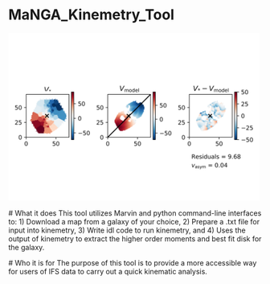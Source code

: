 # MaNGA_Kinemetry_Tool

<img src="https://github.com/beckynevin/MaNGA_Kinemetry_Tool/blob/master/kinemetry_figures/kinemetry_result_8987-12702.png" width=500>

<p>
# What it does
This tool utilizes Marvin and python command-line interfaces to:
1) Download a map from a galaxy of your choice,
2) Prepare a .txt file for input into kinemetry,
3) Write idl code to run kinemetry, and
4) Uses the output of kinemetry to extract the higher order moments and best fit disk for the galaxy.

<p>
# Who it is for
The purpose of this tool is to provide a more accessible way for users of IFS data to carry out a quick kinematic analysis.
